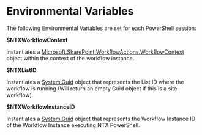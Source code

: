 # Environmental Variables

The following Environmental Variables are set for each PowerShell session:

**$NTXWorkflowContext**

Instantiates a [Microsoft.SharePoint.WorkflowActions.WorkflowContext](https://msdn.microsoft.com/en-us/library/microsoft.sharepoint.workflowactions.workflowcontext(v=office.15).aspx) object within the context of the workflow instance.

**$NTXListID**

Instantiates a [System.Guid](https://msdn.microsoft.com/en-us/library/system.guid%28v=vs.110%29.aspx) object that represents the List ID where the workflow is running (Will return an empty Guid object if this is a site workflow).

**$NTXWorkflowInstanceID**

Instantiates a [System.Guid](https://msdn.microsoft.com/en-us/library/system.guid%28v=vs.110%29.aspx) object that represents the Workflow Instance ID of the Workflow Instance executing NTX PowerShell.

